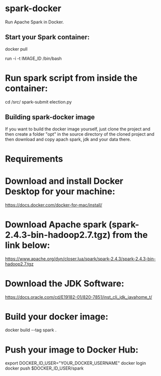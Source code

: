 # spark-docker
Run Apache Spark in Docker.

## Start your Spark container:
docker pull

run -i -t IMAGE_ID /bin/bash

# Run spark script from inside the container:
cd /src/
spark-submit election.py

## Building spark-docker image
If you want to build the docker image yourself, just clone the project and then create a folder "opt" in the source directory of the cloned project and then download and copy apach spark, jdk and your data there.

# Requirements

# Download and install Docker Desktop for your machine:
https://docs.docker.com/docker-for-mac/install/

# Download Apache spark (spark-2.4.3-bin-hadoop2.7.tgz) from the link below:
https://www.apache.org/dyn/closer.lua/spark/spark-2.4.3/spark-2.4.3-bin-hadoop2.7.tgz

# Download the JDK Software: 
https://docs.oracle.com/cd/E19182-01/820-7851/inst_cli_jdk_javahome_t/

# Build your docker image:
docker build --tag spark .

# Push your image to Docker Hub:
export DOCKER_ID_USER="YOUR_DOCKER_USERNAME"
docker login
docker push $DOCKER_ID_USER/spark